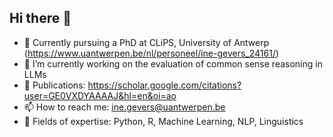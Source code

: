## Hi there 👋

- 🏫 Currently pursuing a PhD at CLiPS, University of Antwerp (https://www.uantwerpen.be/nl/personeel/ine-gevers_24161/)
- 🔭 I’m currently working on the evaluation of common sense reasoning in LLMs
- 📎 Publications: https://scholar.google.com/citations?user=GE0VXDYAAAAJ&hl=en&oi=ao
- 📫 How to reach me: ine.gevers@uantwerpen.be
- 📕 Fields of expertise: Python, R, Machine Learning, NLP, Linguistics
